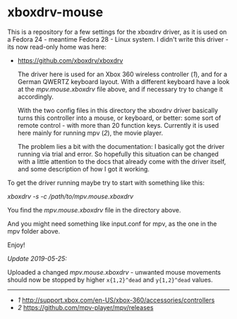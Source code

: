 # xboxdrv-mouse

This is a repository for a few settings for the xboxdrv driver, as it is used on a Fedora 24 - meantime Fedora 28 - Linux system. I didn't write this driver - its now read-only home was here:

* https://github.com/xboxdrv/xboxdrv

   The driver here is used for an Xbox 360 wireless controller (*1*), and for a German QWERTZ keyboard layout. With a different keyboard have a look at the *mpv.mouse.xboxdrv* file above, and if necessary try to change it accordingly.
   
   With the two config files in this directory the xboxdrv driver basically turns this controller into a mouse, or keyboard, or better: some sort of remote control - with more than 20 function keys. Currently it is used here mainly for running mpv (*2*), the movie player.

   The problem lies a bit with the documentation: I basically got the driver running via trial and error. So hopefully this situation can be changed with a little attention to the docs that already come with the driver itself, and some description of how I got it working.

To get the driver running maybe try to start with something like this:

*xboxdrv -s -c /path/to/mpv.mouse.xboxdrv*

You find the *mpv.mouse.xboxdrv* file in the directory above.

And you might need something like input.conf for mpv, as the one in the mpv folder above.

Enjoy!

_Update 2019-05-25:_

Uploaded a changed *mpv.mouse.xboxdrv* - unwanted mouse movements should now be stopped by higher `x{1,2}^dead` and  `y{1,2}^dead` values.



----
* *1*  http://support.xbox.com/en-US/xbox-360/accessories/controllers
* *2*  https://github.com/mpv-player/mpv/releases
